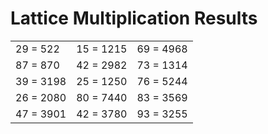 # Lattice Multiplication Results

|   |   |   |
|---|---|---|
| 29 = 522 | 15 = 1215 | 69 = 4968 |
| 87 = 870 | 42 = 2982 | 73 = 1314 |
| 39 = 3198 | 25 = 1250 | 76 = 5244 |
| 26 = 2080 | 80 = 7440 | 83 = 3569 |
| 47 = 3901 | 42 = 3780 | 93 = 3255 |

